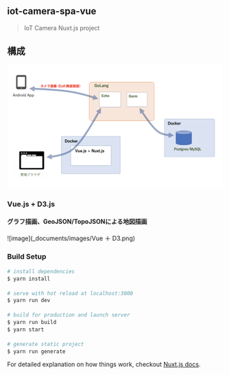 

## iot-camera-spa-vue

> IoT Camera Nuxt.js project

## 構成

![image](_documents/images/IoTCamera_summary.png)

### Vue.js + D3.js

#### グラフ描画、GeoJSON/TopoJSONによる地図描画


![image](_documents/images/Vue ＋ D3.png)

### Build Setup

``` bash
# install dependencies
$ yarn install

# serve with hot reload at localhost:3000
$ yarn run dev

# build for production and launch server
$ yarn run build
$ yarn start

# generate static project
$ yarn run generate
```

For detailed explanation on how things work, checkout [Nuxt.js docs](https://nuxtjs.org).
